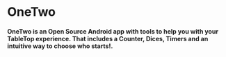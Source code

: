 # OneTwo
#### OneTwo is an Open Source Android app with tools to help you with your TableTop experience. That includes a Counter, Dices, Timers and an intuitive way to choose who starts!.
